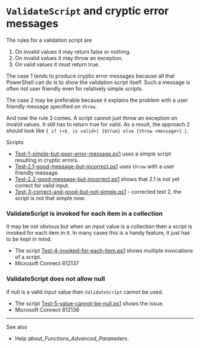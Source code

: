 # `ValidateScript` and cryptic error messages

The rules for a validation script are

1. On invalid values it may return false or nothing.
2. On invalid values it may throw an exception.
3. On valid values it must return true.

The case 1 tends to produce cryptic error messages because all that PowerShell
can do is to show the validation script itself. Such a message is often not
user friendly even for relatively simple scripts.

The case 2 may be preferable because it explains the problem with a user
friendly message specified on `throw`.

And now the rule 3 comes. A script cannot just throw an exception on invalid
values. It still has to return true for valid. As a result, the approach 2
should look like `{ if (<$_ is valid>) {$true} else {throw <message>} }`.

Scripts

- [Test-1-simple-but-poor-error-message.ps1](Test-1-simple-but-poor-error-message.ps1) uses a simple script resulting in cryptic errors.
- [Test-2.1-good-message-but-incorrect.ps1](Test-2.1-good-message-but-incorrect.ps1) uses `throw` with a user friendly message.
- [Test-2.2-good-message-but-incorrect.ps1](Test-2.2-good-message-but-incorrect.ps1) shows that 2.1 is not yet correct for valid input.
- [Test-3-correct-and-good-but-not-simple.ps1](Test-3-correct-and-good-but-not-simple.ps1) - corrected test 2, the script is not that simple now.

### ValidateScript is invoked for each item in a collection

It may be not obvious but when an input value is a collection then a script is
invoked for each item in it. In many cases this is a handy feature, it just has
to be kept in mind.

- The script [Test-4-invoked-for-each-item.ps1](Test-4-invoked-for-each-item.ps1) shows multiple invocations of a script.
- Microsoft Connect 812137

### ValidateScript does not allow null

If null is a valid input value then `ValidateScript` cannot be used.

- The script [Test-5-value-cannot-be-null.ps1](Test-5-value-cannot-be-null.ps1) shows the issue.
- Microsoft Connect 812136

---

See also

- Help *about_Functions_Advanced_Parameters*.
